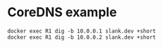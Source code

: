 
# CoreDNS example

```
docker exec R1 dig -b 10.0.0.1 slank.dev +short
docker exec R1 dig -b 10.0.0.2 slank.dev +short
```
